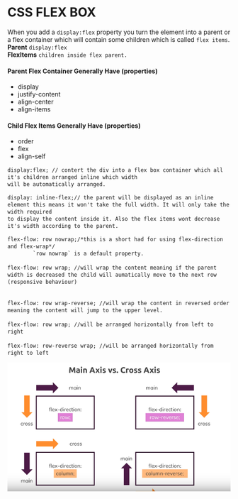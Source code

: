 # CSS FLEX BOX
When you add a `display:flex` property you turn the element into a parent or a flex container which
will contain some children which is called `flex items`. 
**Parent** `display:flex`  
**FlexItems** `children inside flex parent.`


#### Parent Flex Container Generally Have (properties)
* display
* justify-content
* align-center
* align-items 


#### Child Flex Items Generally Have (properties)
* order
* flex
* align-self


```
display:flex; // contert the div into a flex box container which all it's children arranged inline which width
will be automatically arranged.
```

```
display: inline-flex;// the parent will be displayed as an inline element this means it won't take the full width. It will only take the width required
to display the content inside it. Also the flex items wont decrease it's width according to the parent.
```

```
flex-flow: row nowrap;/*this is a short had for using flex-direction and flex-wrap*/
        `row nowrap` is a default property.
        
flex-flow: row wrap; //will wrap the content meaning if the parent width is decreased the child will aumatically move to the next row (responsive behaviour)         


flex-flow: row wrap-reverse; //will wrap the content in reversed order meaning the content will jump to the upper level.         

flex-flow: row wrap; //will be arranged horizontally from left to right

flex-flow: row-reverse wrap; //will be arranged horizontally from right to left

```


![IMAGE](https://raw.githubusercontent.com/selvesandev/flex-box/master/axis.png)


